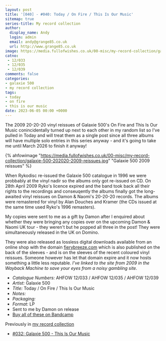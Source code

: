 ```yaml
---
layout: post
title: '[040] - #040: Today / On Fire / This Is Our Music'
sitemap: true
series-title: My record collection 
author:
  display_name: Andy
  login: admin
  email: andy@grange85.co.uk
  url: http://www.grange85.co.uk
image: https://media.fullofwishes.co.uk/00-misc/my-record-collection/galaxie-500-202020-2009-reissues.jpg
catno: 
 - 12/033
 - 12/035
 - 12/039
comments: false
categories:
- galaxie 500
- my record collection
tags:
- today
- on fire
- this is our music
date: 2023-06-05 00:00 +0000
---
```

The 2009 20-20-20 vinyl reissues of Galaxie 500's On Fire and This Is Our Music conincidentally turned up next to each other in my random list so I've pulled in Today and will treat them as a single post since all three albums will have multiple solo entries in this series anyway - and it's going to take me until March 2026 to finish it anyway!

{% ahfowimage "https://media.fullofwishes.co.uk/00-misc/my-record-collection/galaxie-500-202020-2009-reissues.jpg" "Galaxie 500 2009 reissues" %}

When Rykodisc re-issued the Galaxie 500 catalogue in 1996 we were probbably at the vinyl nadir so the albums only got re-issued on CD. On 28th April 2009 Ryko's licence expired and the band took back all their rights to the recordings and conseuqently the albums finally got the long-awaited vinyl reissues on Damon & Naomi's 20-20-20 records. The albums were remastered for vinyl by Alan Douches and Kramer (the CDs issued at the same time used Ryko's 1996 remasters).

My copies were sent to me as a gift by Damon after I enquired about whether they were bringing any copies over on the upcoming Damon & Naomi UK tour - they weren't but he popped all three in the post! They were simultaneously released in the UK on Domino. 

They were also released as lossless digital downloads available from an online shop with the domain [fierybreeze.com](https://web.archive.org/web/20090823043044/http://fierybreeze.com/) which is also published on the back of the sleeves - and is on the sleeves of the recent coloured vinyl reissues. Someone however has let that domain expire and it now hosts something a little less reputable. _I've linked to the site from 2009 in the Wayback Machine to save your eyes from a noisy gambling site._ 

 - *Catalogue Numbers:* AHFOW 12/033 / AHFOW 12/035 / AHFOW 12/039
 - *Artist:* Galaxie 500
 - *Title:* Today / On Fire / This Is Our Music
 - *Notes:* 
 - *Packaging:* 
 - *Format:* LP
 - Sent to me by Damon on release
 - [Buy all of these on Bandcamp](https://galaxie500.bandcamp.com/)
 
 Previously in [my record collection](/category/my-record-collection)
  - [#032: Galaxie 500 - This Is Our Music](/2023/05/08/my-record-collection-032-galaxie-500-this-is-our-music/) 
